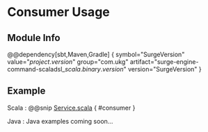 # Consumer Usage 

## Module Info

@@dependency[sbt,Maven,Gradle] {
  symbol="SurgeVersion"
  value="$project.version$"
  group="com.ukg"
  artifact="surge-engine-command-scaladsl_$scala.binary.version$"
  version="SurgeVersion"
}

## Example

Scala
:    @@snip [Service.scala](/modules/surge-docs/src/test/scala/docs/consumer/ConsumerSpec.scala) { #consumer }

Java
:    Java examples coming soon...